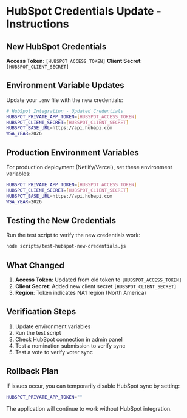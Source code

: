 # HubSpot Credentials Update - Instructions

## New HubSpot Credentials

**Access Token**: `[HUBSPOT_ACCESS_TOKEN]`
**Client Secret**: `[HUBSPOT_CLIENT_SECRET]`

## Environment Variable Updates

Update your `.env` file with the new credentials:

```bash
# HubSpot Integration - Updated Credentials
HUBSPOT_PRIVATE_APP_TOKEN=[HUBSPOT_ACCESS_TOKEN]
HUBSPOT_CLIENT_SECRET=[HUBSPOT_CLIENT_SECRET]
HUBSPOT_BASE_URL=https://api.hubapi.com
WSA_YEAR=2026
```

## Production Environment Variables

For production deployment (Netlify/Vercel), set these environment variables:

```bash
HUBSPOT_PRIVATE_APP_TOKEN=[HUBSPOT_ACCESS_TOKEN]
HUBSPOT_CLIENT_SECRET=[HUBSPOT_CLIENT_SECRET]
HUBSPOT_BASE_URL=https://api.hubapi.com
WSA_YEAR=2026
```

## Testing the New Credentials

Run the test script to verify the new credentials work:

```bash
node scripts/test-hubspot-new-credentials.js
```

## What Changed

1. **Access Token**: Updated from old token to `[HUBSPOT_ACCESS_TOKEN]`
2. **Client Secret**: Added new client secret `[HUBSPOT_CLIENT_SECRET]`
3. **Region**: Token indicates NA1 region (North America)

## Verification Steps

1. Update environment variables
2. Run the test script
3. Check HubSpot connection in admin panel
4. Test a nomination submission to verify sync
5. Test a vote to verify voter sync

## Rollback Plan

If issues occur, you can temporarily disable HubSpot sync by setting:

```bash
HUBSPOT_PRIVATE_APP_TOKEN=""
```

The application will continue to work without HubSpot integration.